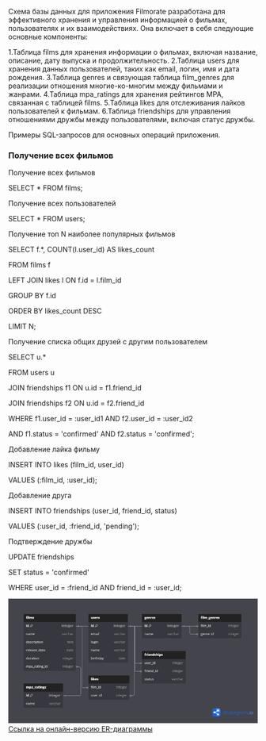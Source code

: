 Схема базы данных для приложения Filmorate разработана для эффективного хранения и управления информацией о фильмах, пользователях и их взаимодействиях. Она включает в себя следующие основные компоненты:

1.Таблица films для хранения информации о фильмах, включая название, описание, дату выпуска и продолжительность.
2.Таблица users для хранения данных пользователей, таких как email, логин, имя и дата рождения.
3.Таблица genres и связующая таблица film_genres для реализации отношения многие-ко-многим между фильмами и жанрами.
4.Таблица mpa_ratings для хранения рейтингов MPA, связанная с таблицей films.
5.Таблица likes для отслеживания лайков пользователей к фильмам.
6.Таблица friendships для управления отношениями дружбы между пользователями, включая статус дружбы.

Примеры SQL-запросов для основных операций приложения.

### Получение всех фильмов
Получение всех фильмов

SELECT * FROM films;


Получение всех пользователей

SELECT * FROM users;

Получение топ N наиболее популярных фильмов

SELECT f.*, COUNT(l.user_id) AS likes_count

FROM films f

LEFT JOIN likes l ON f.id = l.film_id

GROUP BY f.id

ORDER BY likes_count DESC

LIMIT N;


Получение списка общих друзей с другим пользователем

SELECT u.*

FROM users u

JOIN friendships f1 ON u.id = f1.friend_id

JOIN friendships f2 ON u.id = f2.friend_id

WHERE f1.user_id = :user_id1 AND f2.user_id = :user_id2

  AND f1.status = 'confirmed' AND f2.status = 'confirmed';
  

Добавление лайка фильму

INSERT INTO likes (film_id, user_id)

VALUES (:film_id, :user_id);


Добавление друга

INSERT INTO friendships (user_id, friend_id, status)

VALUES (:user_id, :friend_id, 'pending');


Подтверждение дружбы

UPDATE friendships

SET status = 'confirmed'

WHERE user_id = :friend_id AND friend_id = :user_id;


![ER-диаграмма базы данных](./diagrams/er_diagram.png)
[Ссылка на онлайн-версию ER-диаграммы](https://dbdiagram.io/d/671bbd6d97a66db9a34a32d1)
